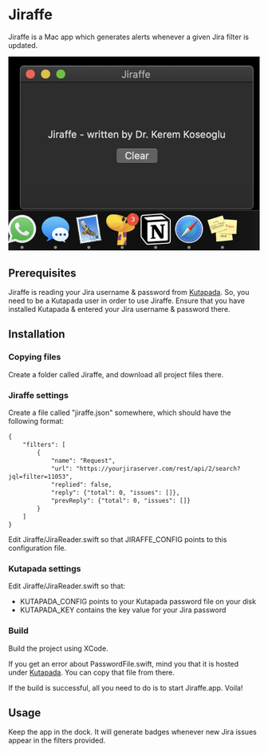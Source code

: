 # Jiraffe

Jiraffe is a Mac app which generates alerts whenever a given Jira filter is updated.

![Screenshot](/screenshot.png)

## Prerequisites

Jiraffe is reading your Jira username & password from [Kutapada](https://github.com/keremkoseoglu/kutapada). So, you need to be a Kutapada user in order to use Jiraffe. Ensure that you have installed Kutapada & entered your Jira username & password there.

## Installation

### Copying files

Create a folder called Jiraffe, and download all project files there.

### Jiraffe settings

Create a file called "jiraffe.json" somewhere, which should have the following format:

```
{
    "filters": [
        {
            "name": "Request",
            "url": "https://yourjiraserver.com/rest/api/2/search?jql=filter=11053",
            "replied": false,
            "reply": {"total": 0, "issues": []},
            "prevReply": {"total": 0, "issues": []}
        }
    ]
}
```

Edit Jiraffe/JiraReader.swift so that JIRAFFE_CONFIG points to this configuration file.

### Kutapada settings

Edit Jiraffe/JiraReader.swift so that: 
- KUTAPADA_CONFIG points to your Kutapada password file on your disk
- KUTAPADA_KEY contains the key value for your Jira password

### Build

Build the project using XCode. 

If you get an error about PasswordFile.swift, mind you that it is hosted under [Kutapada](https://github.com/keremkoseoglu/kutapada). You can copy that file from there.

If the build is successful, all you need to do is to start Jiraffe.app. Voila!

## Usage

Keep the app in the dock. It will generate badges whenever new Jira issues appear in the filters provided.